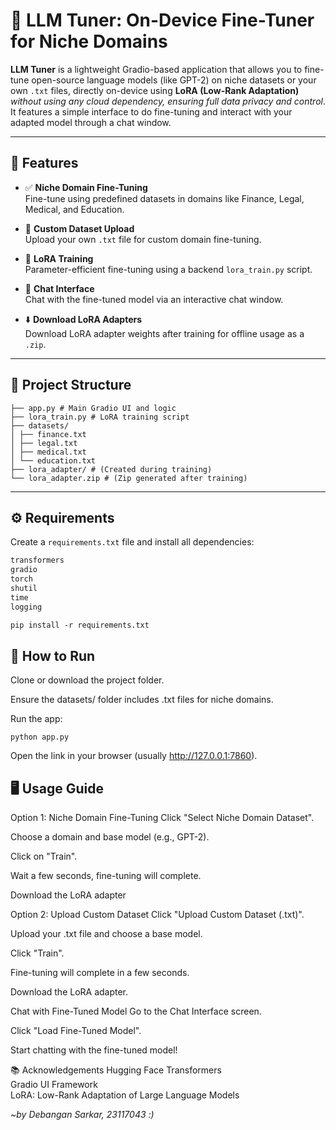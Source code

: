# 🔧 LLM Tuner: On-Device Fine-Tuner for Niche Domains

**LLM Tuner** is a lightweight Gradio-based application that allows you to fine-tune open-source language models (like GPT-2) on niche datasets or your own `.txt` files, directly on-device using **LoRA (Low-Rank Adaptation)** *without using any cloud dependency, ensuring full data privacy and control*. It features a simple interface to do fine-tuning and interact with your adapted model through a chat window.

---

## 🚀 Features

- ✅ **Niche Domain Fine-Tuning**  
  Fine-tune using predefined datasets in domains like Finance, Legal, Medical, and Education.

- 📂 **Custom Dataset Upload**  
  Upload your own `.txt` file for custom domain fine-tuning.

- 🔁 **LoRA Training**  
  Parameter-efficient fine-tuning using a backend `lora_train.py` script.

- 💬 **Chat Interface**  
  Chat with the fine-tuned model via an interactive chat window.

- ⬇️ **Download LoRA Adapters**  
  Download LoRA adapter weights after training for offline usage as a `.zip`.

---

## 📁 Project Structure

```llm-tuner/
├── app.py # Main Gradio UI and logic
├── lora_train.py # LoRA training script
├── datasets/
│ ├── finance.txt
│ ├── legal.txt
│ ├── medical.txt
│ └── education.txt
├── lora_adapter/ # (Created during training)
└── lora_adapter.zip # (Zip generated after training)
```

---

## ⚙️ Requirements

Create a `requirements.txt` file and install all dependencies:

```txt
transformers
gradio
torch
shutil
time
logging

pip install -r requirements.txt
```




## 🧪 How to Run
Clone or download the project folder.

Ensure the datasets/ folder includes .txt files for niche domains.

Run the app:

```python app.py```

Open the link in your browser (usually http://127.0.0.1:7860).

## 🖥️ Usage Guide
Option 1: Niche Domain Fine-Tuning
Click "Select Niche Domain Dataset".

Choose a domain and base model (e.g., GPT-2).

Click on "Train".

Wait a few seconds, fine-tuning will complete.

Download the LoRA adapter

Option 2: Upload Custom Dataset
Click "Upload Custom Dataset (.txt)".

Upload your .txt file and choose a base model.

Click "Train".

Fine-tuning will complete in a few seconds.

Download the LoRA adapter.

Chat with Fine-Tuned Model
Go to the Chat Interface screen.

Click "Load Fine-Tuned Model".

Start chatting with the fine-tuned model!

📚 Acknowledgements
Hugging Face Transformers<br>
Gradio UI Framework<br>
LoRA: Low-Rank Adaptation of Large Language Models<br>


*~by Debangan Sarkar, 23117043 :)*
